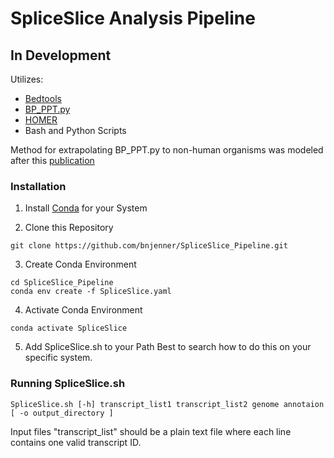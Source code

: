# SpliceSlice Analysis Pipeline

## In Development

Utilizes:
* [Bedtools](http://bedtools.readthedocs.org/) 
* [BP_PPT.py](https://github.com/zhqingit/BPP)
* [HOMER](http://homer.ucsd.edu/homer/)
* Bash and Python Scripts

Method for extrapolating BP_PPT.py to non-human organisms was modeled after this [publication](https://www.nature.com/articles/s42003-021-02725-7#Sec2) 

### Installation
1. Install [Conda](https://docs.conda.io/projects/conda/en/latest/user-guide/install/index.html) for your System 

2. Clone this Repository
```
git clone https://github.com/bnjenner/SpliceSlice_Pipeline.git
```

3. Create Conda Environment
```
cd SpliceSlice_Pipeline
conda env create -f SpliceSlice.yaml
```

4. Activate Conda Environment
```
conda activate SpliceSlice
```

5. Add SpliceSlice.sh to your Path
Best to search how to do this on your specific system.

### Running SpliceSlice.sh
```
SpliceSlice.sh [-h] transcript_list1 transcript_list2 genome annotaion [ -o output_directory ]
```

Input files "transcript_list" should be a plain text file where each line contains one valid transcript ID.
